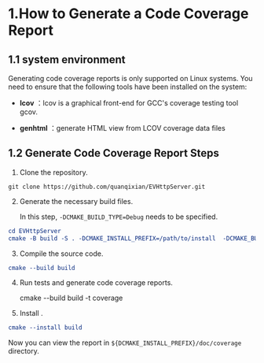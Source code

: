 # 1.How to Generate a Code Coverage Report

## 1.1 system environment

Generating code coverage reports is only supported on Linux systems. You need to ensure that the following tools have been installed on the system:

- **lcov** ：lcov is a graphical front-end for GCC's coverage testing tool gcov.

- **genhtml** ：generate HTML view from LCOV coverage data files

## 1.2 Generate Code Coverage Report Steps

1. Clone the repository. 

```shell
git clone https://github.com/quanqixian/EVHttpServer.git
```

2. Generate the necessary build files. 

   In this step, ` -DCMAKE_BUILD_TYPE=Debug ` needs to be specified. 

```cmake
cd EVHttpServer
cmake -B build -S . -DCMAKE_INSTALL_PREFIX=/path/to/install  -DCMAKE_BUILD_TYPE=Debug 
```

3. Compile the source code. 

```cmake
cmake --build build
```

4. Run tests and generate code coverage reports. 

    cmake --build build -t coverage

5. Install . 

```cmake
cmake --install build
```

Now you can view the report in `${DCMAKE_INSTALL_PREFIX}/doc/coverage` directory.

